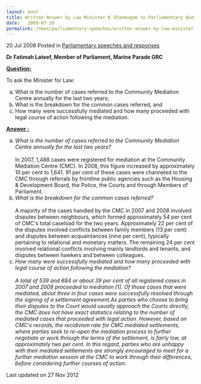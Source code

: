 ```yaml
---
layout: post
title: Written Answer by Law Minister K Shanmugam to Parliamentary Question on Community Mediation
date:   2009-07-20
permalink: /news/parliamentary-speeches/written-answer-by-law-minister-k-shanmugam-to-parliamentary-question-on-community-mediation
---
```


20 Jul 2009 Posted in [Parliamentary speeches and responses](/news/parliamentary-speeches)

**Dr Fatimah Lateef, Member of Parliament, Marine Parade GRC**

**<u>Question:</u>**

To ask the Minister for Law: 

<ol style="list-style-type: lower-alpha">
<li>What is the number of cases referred to the Community Mediation Centre annually for the last two years; </li>
 
<li>What is the breakdown for the common cases referred, and </li>
 
<li>How many were successfully mediated and how many proceeded with legal course of action following the mediation. </li>
</ol>



**<u>Answer :</u>**

<ol style="list-style-type: lower-alpha">

<li><i>What is the number of cases referred to the Community Mediation Centre annually for the last two years?</i>
<br>
<br>
In 2007, 1,488 cases were registered for mediation at the Community Mediation Centre (CMC). In 2008, this figure increased by approximately 10 per cent to 1,641. 91 per cent of these cases were channeled to the CMC through referrals by frontline public agencies such as the Housing & Development Board, the Police, the Courts and through Members of Parliament.
</li>

<li><i>What is the breakdown for the common cases referred?</i>
<br>
<br>
A majority of the cases handled by the CMC in 2007 and 2008 involved disputes between neighbours, which formed approximately 54 per cent of CMC's total caseload for the two years. Approximately 22 per cent of the disputes involved conflicts between family members (13 per cent) and disputes between acquaintances (nine per cent), typically pertaining to relational and monetary matters. The remaining 24 per cent involved relational conflicts involving mainly landlords and tenants, and disputes between hawkers and between colleagues.

</li>

<li> <i>How many were successfully mediated and how many proceeded with legal course of action following the mediation? </i>
<br>
<br> 
<i>A total of 539 and 684 or about 39 per cent of all registered cases in 2007 and 2008 proceeded to mediation [1]. Of those cases that were mediated, about three in four cases were successfully resolved through the signing of a settlement agreement.As parties who choose to bring their disputes to the Court would usually approach the Courts directly, the CMC does not have exact statistics relating to the number of mediated cases that proceeded with legal action.  However, based on CMC's records, the recidivism rate for CMC mediated settlements, where parties seek to re-open the mediation process to further negotiate or work through the terms of the settlement, is fairly low, at approximately two per cent. In this regard, parties who are unhappy with their mediated settlements are strongly encouraged to meet for a further mediation session at the CMC to work through their differences, before considering further courses of action.</i>
</li>

</ol>


<p class="right-side-updated">Last updated on 27 Nov 2012</p> 
